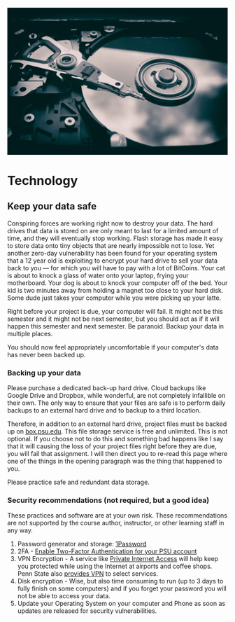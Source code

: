 ![Broken hard drive](/assets/technology.jpg)

# Technology

## Keep your data safe
Conspiring forces are working right now to destroy your data. The hard drives that data is stored on are only meant to last for a limited amount of time, and they will eventually stop working. Flash storage has made it easy to store data onto tiny objects that are nearly impossible not to lose. Yet another zero-day vulnerability has been found for your operating system that a 12 year old is exploiting to encrypt your hard drive to sell your data back to you — for which you will have to pay with a lot of BitCoins. Your cat is about to knock a glass of water onto your laptop, frying your motherboard. Your dog is about to knock your computer off of the bed. Your kid is two minutes away from holding a magnet too close to your hard disk. Some dude just takes your computer while you were picking up your latte. 

Right before your project is due, your computer will fail. It might not be this semester and it might not be next semester, but you should act as if it will happen this semester and next semester. Be paranoid. Backup your data in multiple places.

You should now feel appropriately uncomfortable if your computer's data has never been backed up.

### Backing up your data

Please purchase a dedicated back-up hard drive. Cloud backups like Google Drive and Dropbox, while wonderful, are not completely infallible on their own. The only way to ensure that your files are safe is to perform daily backups to an external hard drive and to backup to a third location.

Therefore, in addition to an external hard drive, project files must be backed up on [box.psu.edu](http://box.psu.edu). This file storage service is free and unlimited. This is not optional. If you choose not to do this and something bad happens like I say that it will causing the loss of your project files right before they are due, you will fail that assignment. I will then direct you to re-read this page where one of the things in the opening paragraph was the thing that happened to you.

Please practice safe and redundant data storage.

### Security recommendations (not required, but a good idea)

These practices and software are at your own risk. These recommendations are not supported by the course author, instructor, or other learning staff in any way.

1. Password generator and storage: [1Password](https://1password.com/)
2. 2FA - [Enable Two-Factor Authentication for your PSU account](http://www.identity.psu.edu/services/authentication-services/two-factor/self-service-portal/)
3. VPN Encryption - A service like [Private Internet Access](https://www.privateinternetaccess.com) will help keep you protected while using the Internet at airports and coffee shops. Penn State also [provides VPN](https://www.work.psu.edu/access/vpn/) to select services.
4. Disk encryption - Wise, but also time consuming to run (up to 3 days to fully finish on some computers) and if you forget your password you will not be able to access your data.
5. Update your Operating System on your computer and Phone as soon as updates are released for security vulnerabilities.